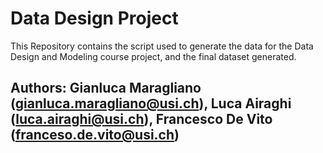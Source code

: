 # Data Design Project
This Repository contains the script used to generate the data for the Data Design and Modeling course project, and the final dataset generated.


## Authors: Gianluca Maragliano (gianluca.maragliano@usi.ch), Luca Airaghi (luca.airaghi@usi.ch), Francesco De Vito (franceso.de.vito@usi.ch)


